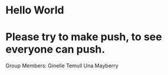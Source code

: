 # Hello World
# Please try to make push, to see everyone can push.

Group Members: 
Ginelle Temull
Una Mayberry

